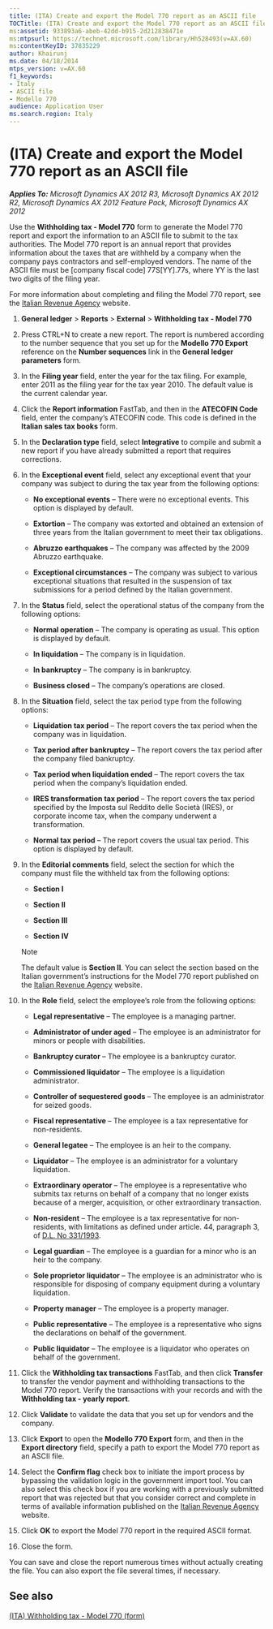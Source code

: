 ```yaml
---
title: (ITA) Create and export the Model 770 report as an ASCII file
TOCTitle: (ITA) Create and export the Model 770 report as an ASCII file
ms:assetid: 933893a6-abeb-42dd-b915-2d212838471e
ms:mtpsurl: https://technet.microsoft.com/library/Hh528493(v=AX.60)
ms:contentKeyID: 37835229
author: Khairunj
ms.date: 04/18/2014
mtps_version: v=AX.60
f1_keywords:
- Italy
- ASCII file
- Modello 770
audience: Application User
ms.search.region: Italy
---
```


# (ITA) Create and export the Model 770 report as an ASCII file 


_**Applies To:** Microsoft Dynamics AX 2012 R3, Microsoft Dynamics AX 2012 R2, Microsoft Dynamics AX 2012 Feature Pack, Microsoft Dynamics AX 2012_

Use the **Withholding tax - Model 770** form to generate the Model 770 report and export the information to an ASCII file to submit to the tax authorities. The Model 770 report is an annual report that provides information about the taxes that are withheld by a company when the company pays contractors and self-employed vendors. The name of the ASCII file must be \[company fiscal code\] 77S\[YY\].77s, where YY is the last two digits of the filing year.

For more information about completing and filing the Model 770 report, see the [Italian Revenue Agency](http://www.agenziaentrate.gov.it/wps/wcm/connect/nsilib/nsi/strumenti/modelli/modelli+di+dichiarazione+2010/770_2010+semplificato/) website.

1.  **General ledger** \> **Reports** \> **External** \> **Withholding tax - Model 770**

2.  Press CTRL+N to create a new report. The report is numbered according to the number sequence that you set up for the **Modello 770 Export** reference on the **Number sequences** link in the **General ledger parameters** form.

3.  In the **Filing year** field, enter the year for the tax filing. For example, enter 2011 as the filing year for the tax year 2010. The default value is the current calendar year.

4.  Click the **Report information** FastTab, and then in the **ATECOFIN Code** field, enter the company’s ATECOFIN code. This code is defined in the **Italian sales tax books** form.

5.  In the **Declaration type** field, select **Integrative** to compile and submit a new report if you have already submitted a report that requires corrections.

6.  In the **Exceptional event** field, select any exceptional event that your company was subject to during the tax year from the following options:
    
      - **No exceptional events** – There were no exceptional events. This option is displayed by default.
    
      - **Extortion** – The company was extorted and obtained an extension of three years from the Italian government to meet their tax obligations.
    
      - **Abruzzo earthquakes** – The company was affected by the 2009 Abruzzo earthquake.
    
      - **Exceptional circumstances** – The company was subject to various exceptional situations that resulted in the suspension of tax submissions for a period defined by the Italian government.

7.  In the **Status** field, select the operational status of the company from the following options:
    
      - **Normal operation** – The company is operating as usual. This option is displayed by default.
    
      - **In liquidation** – The company is in liquidation.
    
      - **In bankruptcy** – The company is in bankruptcy.
    
      - **Business closed** – The company’s operations are closed.

8.  In the **Situation** field, select the tax period type from the following options:
    
      - **Liquidation tax period** – The report covers the tax period when the company was in liquidation.
    
      - **Tax period after bankruptcy** – The report covers the tax period after the company filed bankruptcy.
    
      - **Tax period when liquidation ended** – The report covers the tax period when the company’s liquidation ended.
    
      - **IRES transformation tax period** – The report covers the tax period specified by the Imposta sul Reddito delle Società (IRES), or corporate income tax, when the company underwent a transformation.
    
      - **Normal tax period** – The report covers the usual tax period. This option is displayed by default.

9.  In the **Editorial comments** field, select the section for which the company must file the withheld tax from the following options:
    
      - **Section I**
    
      - **Section II**
    
      - **Section III**
    
      - **Section IV**
    

    > [!NOTE]
    > <P>The default value is <STRONG>Section II</STRONG>. You can select the section based on the Italian government’s instructions for the Model 770 report published on the <A href="http://www.agenziaentrate.gov.it/wps/wcm/connect/nsilib/nsi/strumenti/modelli/modelli+di+dichiarazione+2010/770_2010+semplificato/">Italian Revenue Agency</A> website.</P>



10. In the **Role** field, select the employee’s role from the following options:
    
      - **Legal representative** – The employee is a managing partner.
    
      - **Administrator of under aged** – The employee is an administrator for minors or people with disabilities.
    
      - **Bankruptcy curator** – The employee is a bankruptcy curator.
    
      - **Commissioned liquidator** – The employee is a liquidation administrator.
    
      - **Controller of sequestered goods** – The employee is an administrator for seized goods.
    
      - **Fiscal representative** – The employee is a tax representative for non-residents.
    
      - **General legatee** – The employee is an heir to the company.
    
      - **Liquidator** – The employee is an administrator for a voluntary liquidation.
    
      - **Extraordinary operator** – The employee is a representative who submits tax returns on behalf of a company that no longer exists because of a merger, acquisition, or other extraordinary transaction.
    
      - **Non-resident** – The employee is a tax representative for non-residents, with limitations as defined under article. 44, paragraph 3, of [D.L. No 331/1993](http://www.agenziaentrate.gov.it/wps/wcm/connect/nsilib/nsi/strumenti/studi+di+settore/normativa+prassi+e+giurisprudenza/leggi%2c+decreti+e+provvedimenti/archivio+leggi+provv+studi+settore/anni+precedenti+1999+-+1993/studi+di+settore+-+prime+norme).
    
      - **Legal guardian** – The employee is a guardian for a minor who is an heir to the company.
    
      - **Sole proprietor liquidator** – The employee is an administrator who is responsible for disposing of company equipment during a voluntary liquidation.
    
      - **Property manager** – The employee is a property manager.
    
      - **Public representative** – The employee is a representative who signs the declarations on behalf of the government.
    
      - **Public liquidator** – The employee is a liquidator who operates on behalf of the government.

11. Click the **Withholding tax transactions** FastTab, and then click **Transfer** to transfer the vendor payment and withholding transactions to the Model 770 report. Verify the transactions with your records and with the **Withholding tax - yearly report**.

12. Click **Validate** to validate the data that you set up for vendors and the company.

13. Click **Export** to open the **Modello 770 Export** form, and then in the **Export directory** field, specify a path to export the Model 770 report as an ASCII file.

14. Select the **Confirm flag** check box to initiate the import process by bypassing the validation logic in the government import tool. You can also select this check box if you are working with a previously submitted report that was rejected but that you consider correct and complete in terms of available information published on the [Italian Revenue Agency](http://www.agenziaentrate.gov.it/wps/wcm/connect/nsilib/nsi/strumenti/modelli/modelli+di+dichiarazione+2010/770_2010+semplificato/) website.

15. Click **OK** to export the Model 770 report in the required ASCII format.

16. Close the form.

You can save and close the report numerous times without actually creating the file. You can also export the file several times, if necessary.

## See also

[(ITA) Withholding tax - Model 770 (form)](https://technet.microsoft.com/library/hh706143\(v=ax.60\))

  


